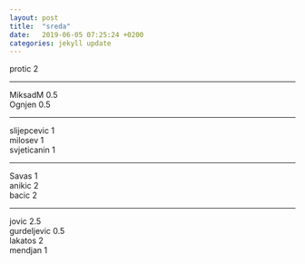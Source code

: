 ```yaml
---
layout: post
title:  "sreda"
date:   2019-06-05 07:25:24 +0200
categories: jekyll update
---
```


protic 2  

***

MiksadM 0.5  
Ognjen 0.5  

***

slijepcevic 1  
milosev 1  
svjeticanin 1  

***

Savas 1  
anikic 2  
bacic 2  

***

jovic 2.5  
gurdeljevic 0.5  
lakatos 2  
mendjan 1  
